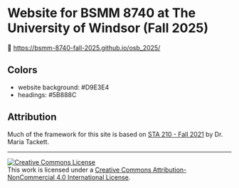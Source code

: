 # Website for BSMM 8740 at The University of Windsor (Fall 2025)

🔗 https://bsmm-8740-fall-2025.github.io/osb_2025/

## Colors

-   website background: #D9E3E4
-   headings: #5B888C

## Attribution

Much of the framework for this site is based on [STA 210 - Fall 2021](https://github.com/sta210-fa21/) by Dr. Maria Tackett.

<hr>

<a rel="license" href="http://creativecommons.org/licenses/by-nc/4.0/"><img src="https://i.creativecommons.org/l/by-nc/4.0/88x31.png" alt="Creative Commons License" style="border-width:0"/></a><br />This work is licensed under a <a rel="license" href="http://creativecommons.org/licenses/by-nc/4.0/">Creative Commons Attribution-NonCommercial 4.0 International License</a>.
